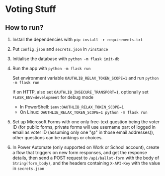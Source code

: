 # Voting Stuff

## How to run?

1. Install the dependencies with `pip install -r requirements.txt`
2. Put `config.json` and `secrets.json` in `/instance`
3. Initialise the database with `python -m flask init-db`
4. Run the app with `python -m flask run`

   Set environment variable `OAUTHLIB_RELAX_TOKEN_SCOPE=1` and run `python -m flask run`

   If on HTTP, also set `OAUTHLIB_INSECURE_TRANSPORT=1`, optionally set `FLASK_ENV=development` for debug mode

   - In PowerShell: `$env:OAUTHLIB_RELAX_TOKEN_SCOPE=1`
   - On Linux: `OAUTHLIB_RELAX_TOKEN_SCOPE=1 python -m flask run`
5. Set up Microsoft Forms with one only free-text question being the voter ID (for public forms, private forms will use username part of logged in email as voter ID (assuming only one "@" in those email addresses)), other questions can be rankings or choices.
6. In Power Automate (only supported on Work or School account), create a flow that triggers on new form responses, and get the response details, then send a POST request to `/api/ballot-form` with the body of `String(form_body)`, and the headers containing `X-API-Key` with the value in `secrets.json`
